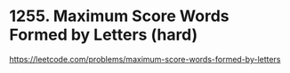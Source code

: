 # 1255. Maximum Score Words Formed by Letters (hard)

https://leetcode.com/problems/maximum-score-words-formed-by-letters
